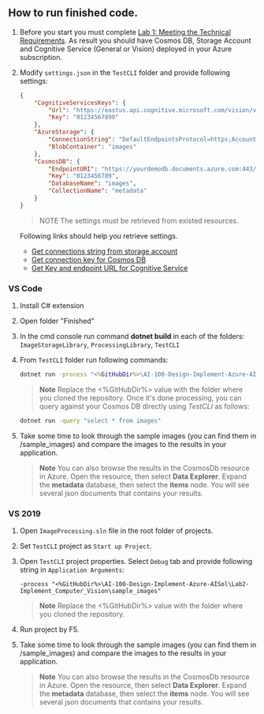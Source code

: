 ## How to run finished code.

1. Before you start you must complete [Lab 1: Meeting the Technical Requirements](../Lab1-Technical_Requirements/02-Technical_Requirements.md). As result you should have Cosmos DB, Storage Account and Cognitive Service (General or Vision) deployed in your Azure subscription.

1. Modify `settings.json` in the `TestCLI` folder and provide following settings: 

    ```JSON
    {
        "CognitiveServicesKeys": {
            "Url": "https://eastus.api.cognitive.microsoft.com/vision/v1.0",
            "Key": "01234567890"
        },
        "AzureStorage": {
            "ConnectionString": "DefaultEndpointsProtocol=https;AccountName=yourdemoaccount;AccountKey=yourdemokey;EndpointSuffix=core.windows.net",
            "BlobContainer": "images"
        },
        "CosmosDB": {
            "EndpointURI": "https://yourdemodb.documents.azure.com:443/",
            "Key": "0123456789",
            "DatabaseName": "images",
            "CollectionName": "metadata"
        }
    }
    ```
    >NOTE The settings must be retrieved from existed resources. 

    Following links should help you retrieve settings.

    - [Get connections string from storage account](https://docs.microsoft.com/en-us/azure/storage/common/storage-account-keys-manage?tabs=azure-portal#view-account-access-keys)
    - [Get connection key for Cosmos DB](https://docs.microsoft.com/en-us/azure/cosmos-db/create-sql-api-python#update-your-connection-string)
    - [Get Key and endpoint URL for Cognitive Service](https://docs.microsoft.com/en-us/azure/search/search-create-service-portal#get-a-key-and-url-endpoint)


### VS Code

1. Install C# extension

1. Open folder "Finished"

1. In the cmd console run command **dotnet build** in each of the folders: `ImageStorageLibrary`, `ProcessingLibrary`, `TestCLI`

1. From `TestCLI` folder run following commands:

    ```cmd	
    dotnet run -process "<%GitHubDir%>\AI-100-Design-Implement-Azure-AISol\Lab2-Implement_Computer_Vision\sample_images"	
    ```	
    > **Note** Replace the <%GitHubDir%> value with the folder where you cloned the repository.	
    Once it's done processing, you can query against your Cosmos DB directly using _TestCLI_ as follows:	
    
    ```cmd	
    dotnet run -query "select * from images"	
    ```	

1. Take some time to look through the sample images (you can find them in /sample_images) and compare the images to the results in your application.	

    > **Note** You can also browse the results in the CosmosDb resource in Azure.  Open the resource, then select **Data Explorer**.  Expand the **metadata** database, then select the **items** node.  You will see several json documents that contains your results.

### VS 2019

1. Open `ImageProcessing.sln` file in the root folder of projects.
1. Set `TestCLI` project as `Start up Project`.
1. Open `TestCLI` project properties. Select `Debug` tab and provide following string in `Application Arguments`: 

    ```
    -process "<%GitHubDir%>\AI-100-Design-Implement-Azure-AISol\Lab2-Implement_Computer_Vision\sample_images"
    ```
    > **Note** Replace the <%GitHubDir%> value with the folder where you cloned the repository.	

1. Run project by F5.
1. Take some time to look through the sample images (you can find them in /sample_images) and compare the images to the results in your application.	

    > **Note** You can also browse the results in the CosmosDb resource in Azure.  Open the resource, then select **Data Explorer**.  Expand the **metadata** database, then select the **items** node.  You will see several json documents that contains your results.